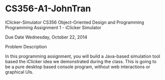 CS356-A1-JohnTran
=================

IClicker-Simulator
CS356 Object-Oriented Design and Programming
Programming Assignment 1 - iClicker Simulator

Due Date
Wednesday, October 22, 2014

Problem Description

In this programming assignment, you will build a Java-based simulation tool based the iClicker
idea we demonstrated during the class. This is going to be a pure desktop based console
program, without web interactions or graphical UIs.
